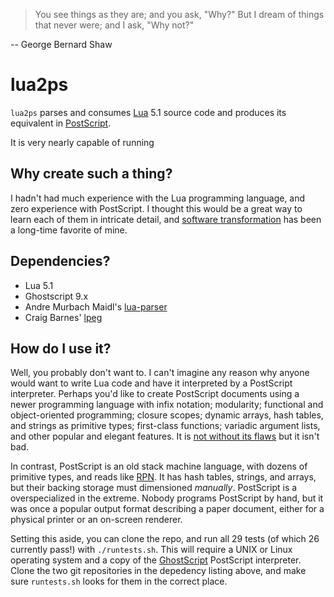 > You see things as they are; and you ask, "Why?"
> But I dream of things that never were; and I ask, "Why not?"

-- George Bernard Shaw

lua2ps
======

`lua2ps` parses and consumes [Lua](http://www.lua.org/) 5.1 source code and produces its equivalent in [PostScript](http://www.adobe.com/products/postscript/).

It is very nearly capable of running 

## Why create such a thing?

I hadn't had much experience with the Lua programming language, and zero experience with PostScript. I thought this would be a great way to learn each of them in intricate detail, and [software transformation](http://en.wikipedia.org/wiki/Program_transformation) has been a long-time favorite of mine.

## Dependencies?

 * Lua 5.1
 * Ghostscript 9.x
 * Andre Murbach Maidl's [lua-parser](https://github.com/andremm/lua-parser.git)
 * Craig Barnes' [lpeg](https://github.com/lua/lpeg)

## How do I use it?

Well, you probably don't want to. I can't imagine any reason why anyone would want to write Lua code and have it interpreted by a PostScript interpreter. Perhaps you'd like to create PostScript documents using a newer programming language with infix notation; modularity; functional and object-oriented programming; closure scopes; dynamic arrays, hash tables, and strings as primitive types; first-class functions; variadic argument lists, and other popular and elegant features. It is [not without its flaws](http://stackoverflow.com/questions/2785704/why-do-lua-arraystables-start-at-1-instead-of-0) but it isn't bad.

In contrast, PostScript is an old stack machine language, with dozens of primitive types, and reads like [RPN](http://en.wikipedia.org/wiki/Reverse_Polish_notation). It has hash tables, strings, and arrays, but their backing storage must dimensioned *manually*. PostScript is a overspecialized in the extreme. Nobody programs PostScript by hand, but it was once a popular output format describing a paper document, either for a physical printer or an on-screen renderer.

Setting this aside, you can clone the repo, and run all 29 tests (of which 26 currently pass!) with `./runtests.sh`. This will require a UNIX or Linux operating system and a copy of the [GhostScript](http://www.ghostscript.com/) PostScript interpreter. Clone the two git repositories in the depedency listing above, and make sure `runtests.sh` looks for them in the correct place.
